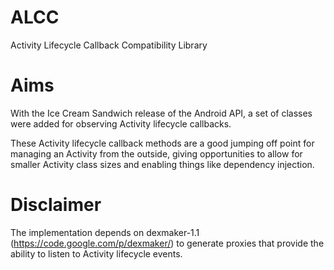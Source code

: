 ALCC
====

Activity Lifecycle Callback Compatibility Library

Aims
====

With the Ice Cream Sandwich release of the Android API, a set of classes were added for observing Activity lifecycle callbacks.

These Activity lifecycle callback methods are a good jumping off point for managing an Activity from the outside, giving opportunities
to allow for smaller Activity class sizes and enabling things like dependency injection.

Disclaimer
==========

The implementation depends on dexmaker-1.1 (https://code.google.com/p/dexmaker/) to generate proxies that provide the ability to listen to Activity lifecycle events.
